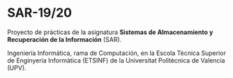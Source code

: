 # SAR-19/20

Proyecto de prácticas de la asignatura **Sistemas de Almacenamiento y Recuperación de la Información** (SAR).

Ingeniería Informática, rama de Computación, en la Escola Tècnica Superior de Enginyeria Informàtica (ETSINF) de la Universitat Politècnica de Valencia (UPV).
